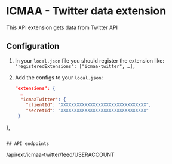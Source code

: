 # ICMAA - Twitter data extension

This API extension gets data from Twitter API

## Configuration

1. In your `local.json` file you should register the extension like:
   `"registeredExtensions": ["icmaa-twitter", …],`

2. Add the configs to your `local.json`:
   ```json
   "extensions": {
     …
     "icmaaTwitter": {
       "clientId": "XXXXXXXXXXXXXXXXXXXXXXXXXXXXXXXX",
       "secretId": "XXXXXXXXXXXXXXXXXXXXXXXXXXXXXXXX"
    }
  },
   ```

## API endpoints
```
/api/ext/icmaa-twitter/feed/USERACCOUNT
```
